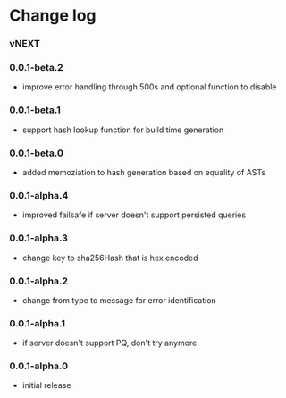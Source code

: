 # Change log

### vNEXT

### 0.0.1-beta.2
- improve error handling through 500s and optional function to disable

### 0.0.1-beta.1
- support hash lookup function for build time generation

### 0.0.1-beta.0
- added memoziation to hash generation based on equality of ASTs

### 0.0.1-alpha.4
- improved failsafe if server doesn't support persisted queries

### 0.0.1-alpha.3
- change key to sha256Hash that is hex encoded

### 0.0.1-alpha.2
- change from type to message for error identification

### 0.0.1-alpha.1
- if server doesn't support PQ, don't try anymore

### 0.0.1-alpha.0
- initial release

